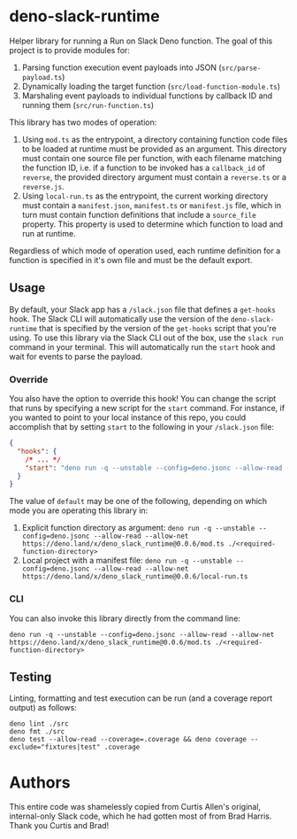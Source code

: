# deno-slack-runtime

Helper library for running a Run on Slack Deno function. The goal of this project is to provide modules for:

1. Parsing function execution event payloads into JSON (`src/parse-payload.ts`)
2. Dynamically loading the target function (`src/load-function-module.ts`)
3. Marshaling event payloads to individual functions by callback ID and running them (`src/run-function.ts`)

This library has two modes of operation:

1. Using `mod.ts` as the entrypoint, a directory containing function code files to be loaded at runtime must be provided as an argument. This directory must contain one source file per function, with each filename matching the function ID, i.e. if a function to be invoked has a `callback_id` of `reverse`, the provided directory argument must contain a `reverse.ts` or a `reverse.js`.
2. Using `local-run.ts` as the entrypoint, the current working directory must contain a `manifest.json`, `manifest.ts` or `manifest.js` file, which in turn must contain function definitions that include a `source_file` property. This property is used to determine which function to load and run at runtime.

Regardless of which mode of operation used, each runtime definition for a function is specified in it's own file and must be the default export.

## Usage

By default, your Slack app has a `/slack.json` file that defines a `get-hooks` hook. The Slack CLI will automatically use the version of the `deno-slack-runtime` that is specified by the version of the `get-hooks` script that you're using. To use this library via the Slack CLI out of the box, use the `slack run` command in your terminal. This will automatically run the `start` hook and wait for events to parse the payload.

### Override
You also have the option to override this hook! You can change the script that runs by specifying a new script for the `start` command. For instance, if you wanted to point to your local instance of this repo, you could accomplish that by setting `start` to the following in your `/slack.json` file:

```json
{
  "hooks": {
    /* ... */
    "start": "deno run -q --unstable --config=deno.jsonc --allow-read --allow-net /<path-to-your-local-repo>/local-run.ts"
  }
}
```

The value of `default` may be one of the following, depending on which mode you are operating this library in:

1. Explicit function directory as argument: `deno run -q --unstable --config=deno.jsonc --allow-read --allow-net https://deno.land/x/deno_slack_runtime@0.0.6/mod.ts ./<required-function-directory>`
2. Local project with a manifest file: `deno run -q --unstable --config=deno.jsonc --allow-read --allow-net https://deno.land/x/deno_slack_runtime@0.0.6/local-run.ts`

### CLI

You can also invoke this library directly from the command line:

    deno run -q --unstable --config=deno.jsonc --allow-read --allow-net https://deno.land/x/deno_slack_runtime@0.0.6/mod.ts ./<required-function-directory>

## Testing

Linting, formatting and test execution can be run (and a coverage report output) as follows:

    deno lint ./src
    deno fmt ./src
    deno test --allow-read --coverage=.coverage && deno coverage --exclude="fixtures|test" .coverage

# Authors

This entire code was shamelessly copied from Curtis Allen's original, internal-only Slack code, which he had gotten most of from Brad Harris. Thank you Curtis and Brad!
